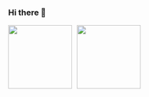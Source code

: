 ### Hi there 👋

<!--
**artem-chumak/artem-chumak** is a ✨ _special_ ✨ repository because its `README.md` (this file) appears on your GitHub profile.

Here are some ideas to get you started:

- 🔭 I’m currently working on ...
- 🌱 I’m currently learning ...
- 👯 I’m looking to collaborate on ...
- 🤔 I’m looking for help with ...
- 💬 Ask me about ...
- 📫 How to reach me: ...
- 😄 Pronouns: ...
- ⚡ Fun fact: ...
-->


<a href="https://github-readme-stats.vercel.app/api?username=artem-chumak&hide=contribs&show_icons=true">
  <img  align="left" height="130" style="margin-right: 10px" src="https://github-readme-stats.vercel.app/api?username=artem-chumak&hide=contribs&show_icons=true" />
</a>
<a href="https://github-readme-stats.vercel.app/api/top-langs/?username=artem-chumak&layout=compact">
  <img align="left" height="130" src="https://github-readme-stats.vercel.app/api/top-langs/?username=artem-chumak&layout=compact" />

